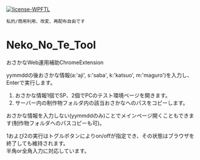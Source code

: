 [![license-WPFTL](https://img.shields.io/badge/license-WTFPL-green)](http://www.wtfpl.net)

```私的/商用利用、改変、再配布自由です```

# Neko_No_Te_Tool
おさかなWeb運用補助ChromeExtension  
  
yymmddの後おさかな情報(a:'aji', s:'saba', k:'katsuo', m:'maguro')を入力し、Enterで実行します。  
  
1. おさかな情報1個でSP、2個でPCのテスト環境ページを開きます。  
2. サーバー内の制作物フォルダ内の該当おさかなへのパスをコピーします。  
  
おさかな情報を入力しない(yymmddのみ)ことでメインページ開くこともできます(制作物フォルダヘのパスコピーも可)。  
  
1および2の実行はトグルボタンによりon/offが指定でき、その状態はブラウザを終了しても維持されます。  
半角or全角入力に対応しています。  

